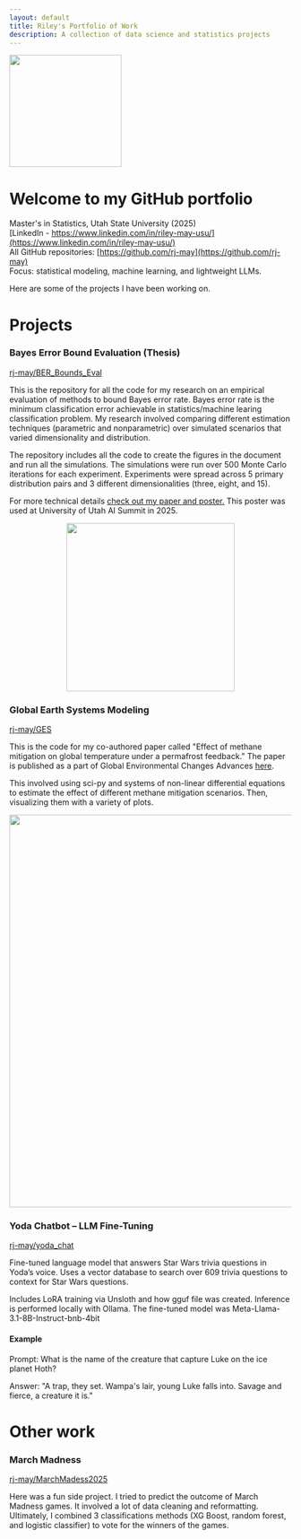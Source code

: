 ```yaml
---
layout: default
title: Riley's Portfolio of Work
description: A collection of data science and statistics projects
---
```


<p align="left">
<img src="https://github.com/user-attachments/assets/41cd69fb-edcc-4a34-b09a-e368f934bf4c" width="200">
</p>

# Welcome to my GitHub portfolio


Master's in Statistics, Utah State University (2025)   
[LinkedIn - https://www.linkedin.com/in/riley-may-usu/](https://www.linkedin.com/in/riley-may-usu/)   
All GitHub repositories: [https://github.com/rj-may](https://github.com/rj-may)  
Focus: statistical modeling, machine learning, and lightweight LLMs.




Here are some of the projects I have been working on.


# Projects


### Bayes Error Bound Evaluation (Thesis)
[rj-may/BER_Bounds_Eval](https://github.com/rj-may/BER_Bounds_Eval)


This is the repository for all the code for my research on an empirical evaluation of methods to bound Bayes error rate. Bayes error rate is the minimum classification error achievable in statistics/machine learing classification problem. My research involved comparing different estimation techniques (parametric and nonparametric) over simulated scenarios that varied dimensionality and distribution. 

The repository includes all the code to create the figures in the document and run all the simulations. The simulations were run over 500 Monte Carlo iterations for each experiment. Experiments were spread across 5 primary distribution pairs and 3 different dimensionalities (three, eight, and 15). 

For more technical details [check out my paper and poster.](/BER_details/) This poster was used at University of Utah AI Summit in 2025.



<p align="center">
<img src="https://github.com/user-attachments/assets/84844492-fdc9-4e50-89d9-0482962c409c" width="300">
</p>


### Global Earth Systems Modeling
[rj-may/GES](https://github.com/rj-may/GES)

This is the code for my co-authored paper called "Effect of methane mitigation on global temperature under a permafrost feedback." The paper is published as a part of Global Environmental Changes Advances [here](https://doi.org/10.1016/j.gecadv.2024.100005).

This involved using sci-py and systems of non-linear differential equations to estimate the effect of different methane mitigation scenarios. Then, visualizing them with a variety of plots. 

<p align="center">
<img src="https://github.com/user-attachments/assets/e553c0a8-9c75-42b2-a7d5-cd79cea4c91c" width="700">
</p>

### Yoda Chatbot – LLM Fine-Tuning 
[rj-may/yoda_chat](https://github.com/rj-may/yoda_chat)

Fine-tuned language model that answers Star Wars trivia questions in Yoda’s voice. Uses a vector database to search over 609 trivia questions to  context for Star Wars questions.

  
Includes LoRA training via Unsloth and how gguf file was created. Inference is performed locally with Ollama. The fine-tuned  model was Meta-Llama-3.1-8B-Instruct-bnb-4bit


#### Example 
Prompt: 
What is the name of the creature that capture Luke on the ice planet Hoth?

Answer:
"A trap, they set. Wampa's lair, young Luke falls into. Savage and fierce, a creature it is."




# Other work
### March Madness
[rj-may/MarchMadess2025](https://github.com/rj-may/MarchMadness2025)

Here was a fun side project. I tried to predict the outcome of March Madness games. It involved a lot of data cleaning and reformatting. Ultimately, I combined 3 classifications methods (XG Boost, random forest, and logistic classifier) to vote for the winners of the games. 



